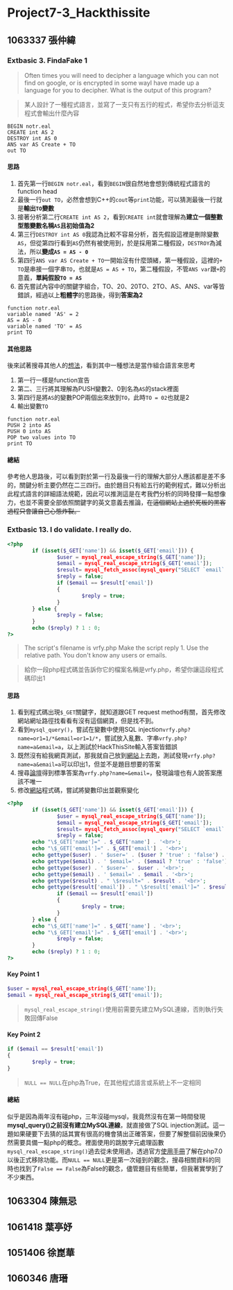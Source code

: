 # Project7-3_Hackthissite
## 1063337 張仲緯
### Extbasic 3. FindaFake 1
>Often times you will need to decipher a language which you can not find on google, or is encrypted in some wayI have made up a language for you to decipher. What is the output of this program?  

>某人設計了一種程式語言，並寫了一支只有五行的程式，希望你去分析這支程式會輸出什麼內容
```
BEGIN notr.eal
CREATE int AS 2
DESTROY int AS 0
ANS var AS Create + TO
out TO
```
#### 思路
1. 首先第一行`BEGIN notr.eal`，看到`BEGIN`很自然地會想到傳統程式語言的function head
2. 最後一行`out TO`，必然會想到C++的`cout`等`print`功能，可以猜測最後一行就是**輸出`TO`變數**
3. 接著分析第二行`CREATE int AS 2`，看到`CREATE int`就會理解為**建立一個整數型態變數名稱`AS`且初始值為2**
4. 第三行`DESTROY int AS 0`我認為比較不容易分析，首先假設這裡是刪除變數`AS`，但從第四行看到`AS`仍然有被使用到，於是採用第二種假設，`DESTROY`為減法，所以**變成`AS = AS - 0`**
5. 第四行`ANS var AS Create + TO`一開始沒有什麼頭緒，第一種假設，這裡的`+ TO`是串接一個字串`TO`，也就是`AS = AS + TO`，第二種假設，不管`ANS var`跟`+`的意義，**單純假設`TO = AS`**
6. 首先嘗試內容中的關鍵字組合，TO、20、20TO、2TO、AS、ANS、var等皆錯誤，經過以上**粗體字**的思路後，得到**答案為2**
```
function notr.eal
variable named 'AS' = 2
AS = AS - 0
variable named 'TO' = AS
print TO
```
#### 其他思路
後來試著搜尋其他人的[想法](http://htstutorial.blogspot.com/2011/01/extbasic-mission-3.html)，看到其中一種想法是當作組合語言來思考
1. 第一行一樣是function宣告
2. 第二、三行將其理解為PUSH變數2、0到名為`AS`的stack裡面
3. 第四行是將`AS`的變數POP兩個出來放到`TO`，此時`TO = 02`也就是2
4. 輸出變數`TO`
```
function notr.eal
PUSH 2 into AS
PUSH 0 into AS
POP two values into TO
print TO
```
#### 總結
參考他人思路後，可以看到對於第一行及最後一行的理解大部分人應該都是差不多的，關鍵分析主要仍然在二三四行。由於題目只有給五行的範例程式，難以分析出此程式語言的詳細語法規範，因此可以推測這是在考我們分析的同時發揮一點想像力，也並不需要全部依照關鍵字的英文意義去推論，~~在這個網站上過於死板的黑客過程只會讓自己心態炸裂。~~
### Extbasic 13. I do validate. I really do.
```php
<?php
        if (isset($_GET['name']) && isset($_GET['email'])) {
                $user = mysql_real_escape_string($_GET['name']);
                $email = mysql_real_escape_string($_GET['email']);
                $result= mysql_fetch_assoc(mysql_query("SELECT `email` FROM `members` WHERE name = '$user'"));
                $reply = false;
                if ($email == $result['email'])
                {
                        $reply = true;
                }
        } else {
                $reply = false;
        }
        echo ($reply) ? 1 : 0;
?>
```
>The script's filename is vrfy.php Make the script reply 1.  Use the relative path. You don't know any users or emails.  

>給你一段php程式碼並告訴你它的檔案名稱是vrfy.php，希望你讓這段程式碼印出1
#### 思路
1. 看到程式碼出現`$_GET`關鍵字，就知道跟GET request method有關，首先修改網站網址路徑找看看有沒有這個網頁，但是找不到。
2. 看到`mysql_query()`，嘗試在變數中使用SQL injection`vrfy.php?name=or1=1/*&email=or1=1/*`，嘗試放入亂數、字串`vrfy.php?name=a&email=a`，以上測試於HackThisSite輸入答案皆錯誤
3. 既然沒有給我網頁測試，那我就自己放到[網站](https://molrobot.azurewebsites.net/vrfy.php?name=a&email=a)上去跑，測試發現`vrfy.php?name=a&email=a`可以印出1，但並不是題目想要的答案
4. 搜尋[論壇](https://www.hackthissite.org/forums/viewtopic.php?f=22&t=2753)得到標準答案為`vrfy.php?name=&email=`，發現論壇也有人說答案應該不唯一
5. 修改[網站](https://molrobot.azurewebsites.net/vrfy1.php?name=abc&email=cba)程式碼，嘗試將變數印出並觀察變化
```php
<?php
        if (isset($_GET['name']) && isset($_GET['email'])) {
                $user = mysql_real_escape_string($_GET['name']);
                $email = mysql_real_escape_string($_GET['email']);
                $result= mysql_fetch_assoc(mysql_query("SELECT `email` FROM `members` WHERE name = '$user'"));
                $reply = false;
		echo "\$_GET['name']=" . $_GET['name'] . '<br>';
		echo "\$_GET['email']=" . $_GET['email'] . '<br>';
		echo gettype($user) . ' $user=' . ($user ? 'true' : 'false') . '<br>';
		echo gettype($email) . ' $email=' . ($email ? 'true' : 'false') . '<br>';
		echo gettype($user) . ' $user=' . $user . '<br>';
		echo gettype($email) . ' $email=' . $email . '<br>';
		echo gettype($result) . " \$result=" . $result . '<br>'; 
		echo gettype($result['email']) . " \$result['email']=" . $result['email'] . '<br>';
                if ($email == $result['email'])
                {
                        $reply = true;
                }
        } else {
		echo "\$_GET['name']=" . $_GET['name'] . '<br>';
		echo "\$_GET['email']=" . $_GET['email'] . '<br>';
                $reply = false;
        }
        echo ($reply) ? 1 : 0;
?>
```
#### Key Point 1
```php
$user = mysql_real_escape_string($_GET['name']);
$email = mysql_real_escape_string($_GET['email']);
```
>`mysql_real_escape_string()`使用前需要先建立MySQL連線，否則執行失敗回傳False
#### Key Point 2
```php
if ($email == $result['email'])
{
        $reply = true;
}
```
>`NULL == NULL`在php為True，在其他程式語言或系統上不一定相同
#### 總結
似乎是因為兩年沒有碰php，三年沒碰mysql，我竟然沒有在第一時間發現**mysql_query()之前沒有建立MySQL連線**，就直接做了SQL injection測試。這一題如果硬要下去猜的話其實有很高的機會猜出正確答案，但要了解整個前因後果仍然需要具備一點php的概念。裡面使用的跳脫字元處理函數`mysql_real_escape_string()`過去從未使用過，透過官方[使用手冊](https://www.php.net/manual/en/function.mysql-real-escape-string.php)了解在php7.0以後正式移除功能。而`NULL == NULL`更是第一次碰到的觀念，搜尋相關資料的同時也找到了`False == False`為False的觀念，儘管題目有些簡單，但我著實學到了不少東西。

## 1063304 陳無忌

## 1061418 葉亭妤

## 1051406 徐崑華

## 1060346 唐瑨
